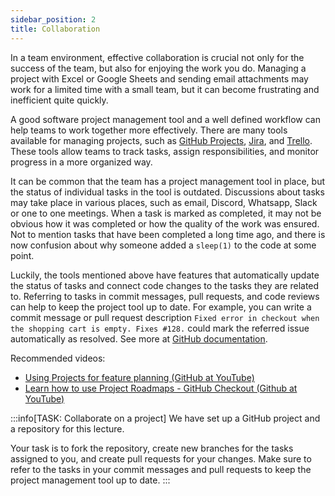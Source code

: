 ```yaml
---
sidebar_position: 2
title: Collaboration
---
```


In a team environment, effective collaboration is crucial not only for the success of the team, but also for enjoying the work you do. Managing a project with Excel or Google Sheets and sending email attachments may work for a limited time with a small team, but it can become frustrating and inefficient quite quickly.

A good software project management tool and a well defined workflow can help teams to work together more effectively. There are many tools available for managing projects, such as [GitHub Projects](https://github.com/features/issues), [Jira](https://www.atlassian.com/software/jira), and [Trello](https://trello.com/). These tools allow teams to track tasks, assign responsibilities, and monitor progress in a more organized way.

It can be common that the team has a project management tool in place, but the status of individual tasks in the tool is outdated. Discussions about tasks may take place in various places, such as email, Discord, Whatsapp, Slack or one to one meetings. When a task is marked as completed, it may not be obvious how it was completed or how the quality of the work was ensured. Not to mention tasks that have been completed a long time ago, and there is now confusion about why someone added a `sleep(1)` to the code at some point.

Luckily, the tools mentioned above have features that automatically update the status of tasks and connect code changes to the tasks they are related to. Referring to tasks in commit messages, pull requests, and code reviews can help to keep the project tool up to date. For example, you can write a commit message or pull request description `Fixed error in checkout when the shopping cart is empty. Fixes #128.` could mark the referred issue automatically as resolved. See more at [GitHub documentation](https://docs.github.com/en/issues/tracking-your-work-with-issues/using-issues/linking-a-pull-request-to-an-issue).

Recommended videos:

- [Using Projects for feature planning (GitHub at YouTube)](https://www.youtube.com/watch?v=yFQ-p6wMS_Y)
- [Learn how to use Project Roadmaps - GitHub Checkout (Github at YouTube)](https://www.youtube.com/watch?v=D80u__nYYWw)

:::info[TASK: Collaborate on a project]
We have set up a GitHub project and a repository for this lecture.

Your task is to fork the repository, create new branches for the tasks assigned to you, and create pull requests for your changes. Make sure to refer to the tasks in your commit messages and pull requests to keep the project management tool up to date.
:::